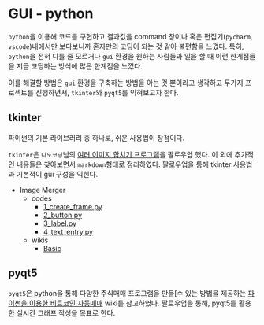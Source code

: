 # GUI - python

`python`을 이용해 코드를 구현하고 결과값을 command 창이나 혹은 편집기(`pycharm`, `vscode`)내에서만 보다보니까 혼자만의 코딩이 되는 것 같아 불편함을 느꼈다. 특히, `python`을 전혀 다룰 줄 모르거나 `gui` 환경을 원하는 사람들과 일을 할 때 이런 한계점들을 지금 코딩하는 방식에 많은 한계점을 느꼈다.

이를 해결할 방법은 `gui` 환경을 구축하는 방법을 아는 것 뿐이라고 생각하고 두가지 프로젝트를 진행하면서, `tkinter`와 `pyqt5`를 익혀보고자 한다.


## tkinter
파이썬의 기본 라이브러리 중 하나로, 쉬운 사용법이 장점이다.

`tkinter`은 `나도코딩`님의 [여러 이미지 합치기 프로그램](https://www.youtube.com/watch?v=bKPIcoou9N8&t=3835s&ab_channel=%EB%82%98%EB%8F%84%EC%BD%94%EB%94%A9)을 팔로우업 했다. 이 외에 추가적인 내용들은 찾아보면서 `markdown`형태로 정리하였다. 팔로우업을 통해 tkinter 사용법과 기본적이 gui 구성을 익힌다.

*  Image Merger
   * codes
      *  [1_create_frame.py]()
      *  [2_button.py]()
      *  [3_label.py]()
      *  [4_text_entry.py]()
    * wikis
      * [Basic]()

## pyqt5
`pyqt5`은 python을 통해 다양한 주식매매 프로그램을 만들[수 있는 방법을 제공하는 [파이썬을 이용한 비트코인 자동매매](](https://wikidocs.net/book/1665)) wiki를 참고하였다. 팔로우업을 통해, pyqt5를 활용한 실시간 그래프 작성을 목표로 한다.